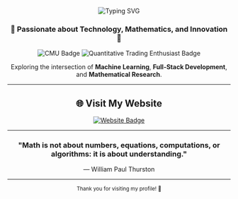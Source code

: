 <div align="center">
  
  ![Typing SVG](https://readme-typing-svg.demolab.com?font=Fira+Code&weight=600&size=28&duration=3000&pause=1000&color=58A6FF&center=true&vCenter=true&width=435&lines=Welcome+to+My+GitHub+Prof!;Bel+Ami+Gisage+Warakoze)

  <h3>🌟 Passionate about Technology, Mathematics, and Innovation 🌟</h3>
  
  <img src="https://img.shields.io/badge/Computer%20Science%20Student-CMU-58A6FF?style=for-the-badge&logo=codeforces&logoColor=white" alt="CMU Badge"/>
  <img src="https://img.shields.io/badge/Quantitative%20Trading-Enthusiast-58A6FF?style=for-the-badge&logo=python&logoColor=white" alt="Quantitative Trading Enthusiast Badge"/>

  <br>
  <p>Exploring the intersection of <strong>Machine Learning</strong>, <strong>Full-Stack Development</strong>, and <strong>Mathematical Research</strong>.</p>
</div>

---

<div align="center">
  <h2>🌐 Visit My Website</h2>
  <a href="https://belamigw.com" target="_blank">
    <img src="https://img.shields.io/badge/Check%20Out-belamigw.com-58A6FF?style=for-the-badge&logo=firefox&logoColor=white" alt="Website Badge"/>
  </a>
</div>

---

<div align="center">
  <h3>"Math is not about numbers, equations, computations, or algorithms: it is about understanding."</h3>
  <p>— William Paul Thurston</p>
</div>

---

<div align="center">
  <sub>Thank you for visiting my profile! 🚀</sub>
</div>

